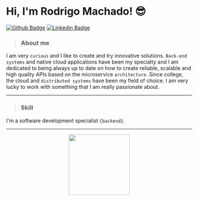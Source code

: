 # Hi, I'm Rodrigo Machado! :sunglasses:

[![Github Badge](https://img.shields.io/badge/-Github-000?style=flat-square&logo=Github&logoColor=white&link=https://github.com/RodrigoMachado9)](https://github.com/RodrigoMachado9)
[![Linkedin Badge](https://img.shields.io/badge/-LinkedIn-blue?style=flat-square&logo=Linkedin&logoColor=white&link=https://www.linkedin.com/in/rodrigo-machado-6b0b33177/)](https://www.linkedin.com/in/rodrigo-machado-6b0b33177/)

>### About me

I am very ```curious``` and I like to create and try innovative solutions. ```Back-end systems``` and native cloud applications have been my specialty and I am dedicated to being always up to date on how to create reliable, scalable and high quality APIs based on the microservice ```architecture```.
Since college, the cloud and ```distributed systems``` have been my field of choice. I am very lucky to work with something that I am really passionate about. 

***
>### Skill
I'm a software development specialist ```{backend}```.
***

<p align="center">
  <a href="https://github.com/anuraghazra/github-readme-stats">
    <img
      align="center"
      height="165"
      src="https://github-readme-stats.vercel.app/api?username=RodrigoMachado9&count_private=true&show_icons=true&custom_title=Github%20Status&hide=issues&theme=radical"
    />
  </a>
</p>




